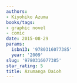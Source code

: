 ```yaml
---
authors:
- Kiyohiko Azuma
books/tags:
- graphic novel
- comic
date: 2015-08-29
params:
  isbn13: '9780316077385'
  year: '2009'
slug: '9780316077385'
star_rating: 5
title: Azumanga Daioh
---
```


<!--more-->
